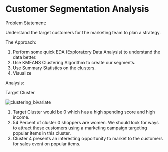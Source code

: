 # Customer Segmentation Analysis

Problem Statement:

Understand the target customers for the marketing team to plan a strategy.


The Approach:

1. Perform some quick EDA (Exploratory Data Analysis) to understand the data better.
2. Use KMEANS Clustering Algorithm to create our segments.
3. Use Summary Statistics on the clusters.
4. Visualize

Analysis:

Target Cluster

![clustering_bivariate](https://github.com/karthick-kalish/customer_segmentation_analysis/assets/95116577/a3986c47-490f-43bc-ba5f-7fa5eb7730d1)


1. Target Cluster would be 0 which has a high spending score and high income.
2. 54 Percent of cluster 0 shoppers are women. We should look for ways to attract these customers using a marketing campaign targeting popular items in this cluster.
3. Cluster 4 presents an interesting opportunity to market to the customers for sales event on popular items.
